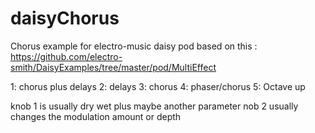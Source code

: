 # daisyChorus

Chorus example for electro-music daisy pod  based on this :
https://github.com/electro-smith/DaisyExamples/tree/master/pod/MultiEffect

1: chorus plus delays
2: delays
3: chorus
4: phaser/chorus
5: Octave up 

knob 1 is usually dry wet plus maybe another parameter 
nob 2 usually changes the modulation amount or depth 
